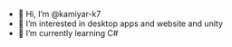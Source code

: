 - 👋 Hi, I’m @kamiyar-k7
- 👀 I’m interested in desktop apps and website and unity
- 🌱 I’m currently learning C#

<!---
kamiyar-k7/kamiyar-k7 is a ✨ special ✨ repository because its `README.md` (this file) appears on your GitHub profile.
You can click the Preview link to take a look at your changes.
--->
